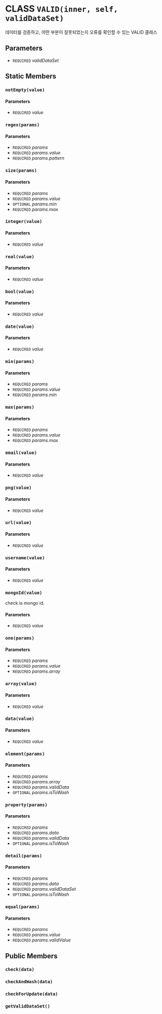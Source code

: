 # CLASS `VALID(inner, self, validDataSet)`
데이터를 검증하고, 어떤 부분이 잘못되었는지 오류를 확인할 수 있는 VALID 클래스

## Parameters
* `REQUIRED` *validDataSet*

## Static Members

### `notEmpty(value)`
#### Parameters
* `REQUIRED` *value*

### `regex(params)`
#### Parameters
* `REQUIRED` *params*
* `REQUIRED` *params.value*
* `REQUIRED` *params.pattern*

### `size(params)`
#### Parameters
* `REQUIRED` *params*
* `REQUIRED` *params.value*
* `OPTIONAL` *params.min*
* `REQUIRED` *params.max*

### `integer(value)`
#### Parameters
* `REQUIRED` *value*

### `real(value)`
#### Parameters
* `REQUIRED` *value*

### `bool(value)`
#### Parameters
* `REQUIRED` *value*

### `date(value)`
#### Parameters
* `REQUIRED` *value*

### `min(params)`
#### Parameters
* `REQUIRED` *params*
* `REQUIRED` *params.value*
* `REQUIRED` *params.min*

### `max(params)`
#### Parameters
* `REQUIRED` *params*
* `REQUIRED` *params.value*
* `REQUIRED` *params.max*

### `email(value)`
#### Parameters
* `REQUIRED` *value*

### `png(value)`
#### Parameters
* `REQUIRED` *value*

### `url(value)`
#### Parameters
* `REQUIRED` *value*

### `username(value)`
#### Parameters
* `REQUIRED` *value*

### `mongoId(value)`
check is mongo id.
#### Parameters
* `REQUIRED` *value*

### `one(params)`
#### Parameters
* `REQUIRED` *params*
* `REQUIRED` *params.value*
* `REQUIRED` *params.array*

### `array(value)`
#### Parameters
* `REQUIRED` *value*

### `data(value)`
#### Parameters
* `REQUIRED` *value*

### `element(params)`
#### Parameters
* `REQUIRED` *params*
* `REQUIRED` *params.array*
* `REQUIRED` *params.validData*
* `OPTIONAL` *params.isToWash*

### `property(params)`
#### Parameters
* `REQUIRED` *params*
* `REQUIRED` *params.data*
* `REQUIRED` *params.validData*
* `OPTIONAL` *params.isToWash*

### `detail(params)`
#### Parameters
* `REQUIRED` *params*
* `REQUIRED` *params.data*
* `REQUIRED` *params.validDataSet*
* `OPTIONAL` *params.isToWash*

### `equal(params)`
#### Parameters
* `REQUIRED` *params*
* `REQUIRED` *params.value*
* `REQUIRED` *params.validValue*

## Public Members

### `check(data)`

### `checkAndWash(data)`

### `checkForUpdate(data)`

### `getValidDataSet()`
